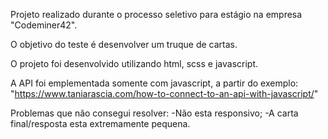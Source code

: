 Projeto realizado durante o processo seletivo para estágio na empresa "Codeminer42".

O objetivo do teste é desenvolver um truque de cartas.

O projeto foi desenvolvido utilizando html, scss e javascript.

A API foi emplementada somente com javascript, a partir do exemplo: "https://www.taniarascia.com/how-to-connect-to-an-api-with-javascript/"


Problemas que não consegui resolver:
-Não esta responsivo;
-A carta final/resposta esta extremamente pequena.

